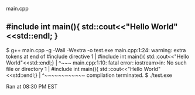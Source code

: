 main.cpp

#include <iostream>
int main(){
    std::cout<<"Hello World"<<std::endl;
}
----------
$ g++ main.cpp -g -Wall -Wextra -o test.exe
main.cpp:1:24: warning: extra tokens at end of #include directive
    1 | #include <iostream>int main(){    std::cout<<"Hello World"<<std::endl;}
      |                        ^~~~
main.cpp:1:10: fatal error: iostream>in: No such file or directory
    1 | #include <iostream>int main(){    std::cout<<"Hello World"<<std::endl;}
      |          ^~~~~~~~~~~~~
compilation terminated.
$ ./test.exe 

Ran at 08:30 PM EST